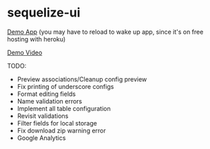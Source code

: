 # sequelize-ui

[Demo App](http://sequelizeui.herokuapp.com/) (you may have to reload to wake up app, since it's on free hosting with heroku)

[Demo Video](https://www.youtube.com/watch?v=aHT6S81YvwE)

TODO:
- Preview associations/Cleanup config preview
- Fix printing of underscore configs
- Format editing fields
- Name validation errors
- Implement all table configuration
- Revisit validations
- Filter fields for local storage
- Fix download zip warning error
- Google Analytics
